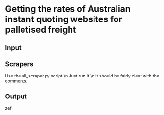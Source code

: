 # Getting the rates of Australian instant quoting websites for palletised freight

## Input



## Scrapers

Use the all_scraper.py script.\n
Just run it.\n
It should be fairly clear with the comments.

## Output

zef

